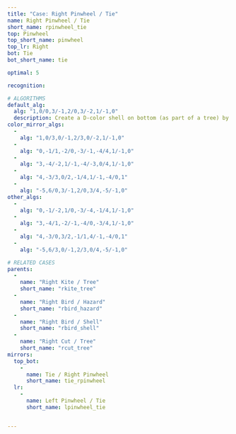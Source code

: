 ```yaml
---
title: "Case: Right Pinwheel / Tie"
name: Right Pinwheel / Tie
short_name: rpinwheel_tie
top: Pinwheel
top_short_name: pinwheel
top_lr: Right
bot: Tie
bot_short_name: tie

optimal: 5

recognition:

# ALGORITHMS
default_alg:
  alg: "1,0/0,3/-1,2/0,3/-2,1/-1,0"
  description: Create a D-color shell on bottom (as part of a tree) by pairing isolated D-color corner on bottom with D-color tent on top.
color_mirror_algs:
  -
    alg: "1,0/3,0/-1,2/3,0/-2,1/-1,0"
  -
    alg: "0,-1/1,-2/0,-3/-1,-4/4,1/-1,0"
  -
    alg: "3,-4/-2,1/-1,-4/-3,0/4,1/-1,0"
  -
    alg: "4,-3/3,0/2,-1/4,1/-1,-4/0,1"
  -
    alg: "-5,6/0,3/-1,2/0,3/4,-5/-1,0"
other_algs:
  -
    alg: "0,-1/-2,1/0,-3/-4,-1/4,1/-1,0"
  -
    alg: "3,-4/1,-2/-1,-4/0,-3/4,1/-1,0"
  -
    alg: "4,-3/0,3/2,-1/1,4/-1,-4/0,1"
  -
    alg: "-5,6/3,0/-1,2/3,0/4,-5/-1,0"

# RELATED CASES
parents:
  -
    name: "Right Kite / Tree"
    short_name: "rkite_tree"
  -
    name: "Right Bird / Hazard"
    short_name: "rbird_hazard"
  -
    name: "Right Bird / Shell"
    short_name: "rbird_shell"
  -
    name: "Right Cut / Tree"
    short_name: "rcut_tree"
mirrors:
  top_bot:
    -
      name: Tie / Right Pinwheel
      short_name: tie_rpinwheel
  lr:
    -
      name: Left Pinwheel / Tie
      short_name: lpinwheel_tie


---
```


